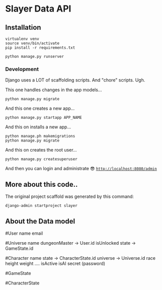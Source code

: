 # Slayer Data API

## Installation

```
virtualenv venv
source venv/bin/activate
pip install -r requirements.txt

python manage.py runserver
```


### Development
Django uses a LOT of scaffolding scripts. And "chore" scripts. Ugh.

This one handles changes in the app models...
```
python manage.py migrate
```

And this one creates a new app...
```
python manage.py startapp APP_NAME
```

And this on installs a new app...
```
python manage.ph makemigrations
python manage.py migrate
```
And this on creates the root user...
```
python manage.py createsuperuser
```

And then you can login and administrate 😎
[```http://localhost:8080/admin```](http://127.0.0.1:8000/admin/login/?next=/admin/)


## More about this code..
The original project scaffold was generated by this command:
```
django-admin startproject slayer
```


## About the Data model

#User
name
email


#Universe
name
dungeonMaster → User.id
isUnlocked
state → GameState.id


#Character
name
state → CharacterState.id
universe → Universe.id
race
height
weight
....
isActive
isAI
secret (password)


#GameState


#CharacterState

